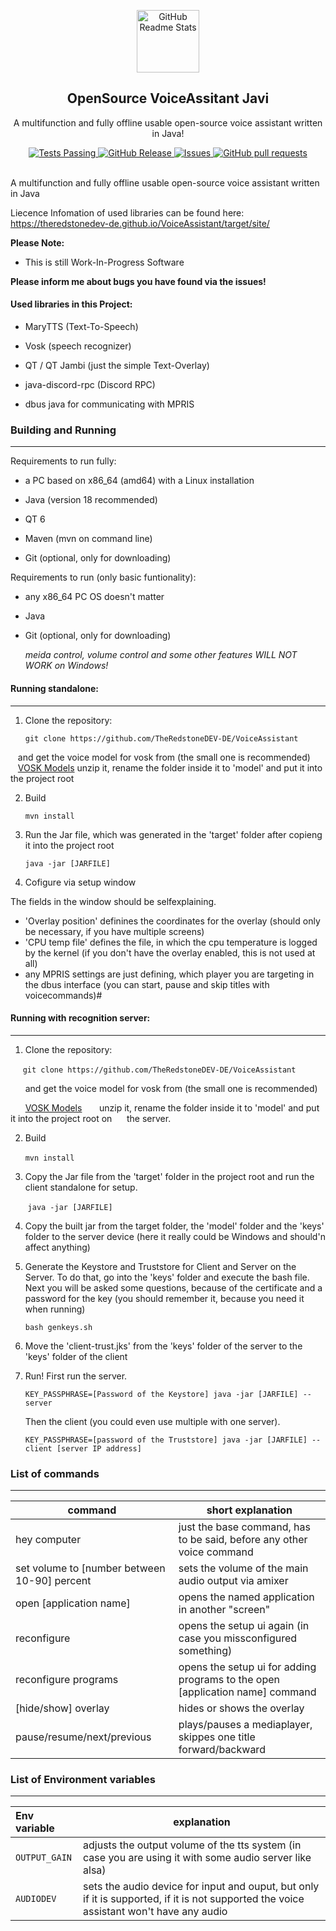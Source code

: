 

<p align="center">
 <img width="100px" src="https://github.com/TheRedstoneDEV-DE/VoiceAssistant/blob/main/javi-low-resolution-logo-color-on-transparent-background.png" align="center" alt="GitHub Readme Stats" />
 <h2 align="center">OpenSource VoiceAssitant Javi</h2>
 <p align="center">A multifunction and fully offline usable open-source voice assistant written in Java!</p>
</p>
  <p align="center">
    <a href="https://github.com/theredstonedev-de/voiceassistant/actions">
      <img alt="Tests Passing" src="https://github.com/anuraghazra/github-readme-stats/workflows/Test/badge.svg" />
    </a>
    <a href="https://github.com/TheRedstoneDEV-DE/VoiceAssistant/releases">
      <img alt="GitHub Release" src="https://img.shields.io/github/release/theredstonedev-de/voiceassistant" />
    </a>
    <a href="https://github.com/TheRedstoneDEV-DE/VoiceAssistant/issues">
      <img alt="Issues" src="https://img.shields.io/github/issues/theredstonedev-de/voiceassistant?color=0088ff" />
    </a>
    <a href="https://github.com/TheRedstoneDEV-DE/VoiceAssistant/pulls">
      <img alt="GitHub pull requests" src="https://img.shields.io/github/issues-pr/theredstonedev-de/voiceassistant?color=0088ff" />
    </a>
    <br />
    <br />
  </p>


A multifunction and fully offline usable open-source voice assistant written in Java

Liecence Infomation of used libraries can be found here: https://theredstonedev-de.github.io/VoiceAssistant/target/site/

**Please Note:**

- This is still Work-In-Progress Software

**Please inform me about bugs you have found via the issues!**

#### Used libraries in this Project:

- MaryTTS (Text-To-Speech)

- Vosk (speech recognizer)

- QT / QT Jambi (just the simple Text-Overlay)

- java-discord-rpc (Discord RPC)

- dbus java for communicating with MPRIS

### Building and Running

---

Requirements to run fully:

- a PC based on x86_64 (amd64) with a Linux installation

- Java (version 18 recommended)

- QT 6

- Maven (mvn on command line)

- Git (optional, only for downloading)

Requirements to run (only basic funtionality):

- any x86_64 PC OS doesn't matter

- Java

- Git (optional, only for downloading)
  
  *meida control, volume control and some other features WILL NOT WORK on Windows!*

#### Running standalone:

 ---

1. Clone the repository:

   `git clone https://github.com/TheRedstoneDEV-DE/VoiceAssistant` 

   and get the voice model for vosk from (the small one is recommended)
   [VOSK Models](https://alphacephei.com/vosk/models)
   unzip it, rename the folder inside it to 'model' and put it into the project root

2. Build

   `mvn install`

3. Run the Jar file, which was generated in the 'target' folder after copieng it into the project root

   `java -jar [JARFILE]`

4. Cofigure via setup window

The fields in the window should be selfexplaining.

- 'Overlay position' definines the coordinates for the overlay (should only be necessary, if you have multiple screens)
- 'CPU temp file' defines the file, in which the cpu temperature is logged by the kernel (if you don't have the overlay enabled, this is not used at all)
- any MPRIS settings are just defining, which player you are targeting in the dbus interface (you can start, pause and skip titles with voicecommands)#

#### Running with recognition server:

---

1. Clone the repository:

     `git clone https://github.com/TheRedstoneDEV-DE/VoiceAssistant`

      and get the voice model for vosk from (the small one is recommended)

      [VOSK Models](https://alphacephei.com/vosk/models)
      unzip it, rename the folder inside it to 'model' and put it into the project root on          the server.

2. Build

      `mvn install`

3. Copy the Jar file from the 'target' folder in the project root and run the client standalone for setup.

       `java -jar [JARFILE]`

4. Copy the built jar from the target folder, the 'model' folder and the 'keys' folder to the server device (here it really could be Windows and should'n affect anything)

5. Generate the Keystore and Truststore for Client and Server on the Server.
   To do that, go into the 'keys' folder and execute the bash file. Next you will be asked some questions, because of the certificate and a password for the key (you should remember it, because you need it when running)
   
   `bash genkeys.sh`

6. Move the 'client-trust.jks' from the 'keys' folder of the server to the 'keys' folder of the client

7. Run!
   First run the server.
   
   `KEY_PASSPHRASE=[Password of the Keystore] java -jar [JARFILE] --server`
   
   Then the client (you could even use multiple with one server).
   
   `KEY_PASSPHRASE=[password of the Truststore] java -jar [JARFILE] --client [server IP address]` 

### List of commands

---

| command                                      | short explanation                                                             |
| -------------------------------------------- | ----------------------------------------------------------------------------- |
| hey computer                                 | just the base command, has to be said, before any other voice command         |
| set volume to [number between 10-90] percent | sets the volume of the main audio output via amixer                           |
| open [application name]                      | opens the named application in another "screen"                               |
| reconfigure                                  | opens the setup ui again (in case you missconfigured something)               |
| reconfigure programs                         | opens the setup ui for adding programs to the open [application name] command |
| [hide/show] overlay                          | hides or shows the overlay                                                    |
| pause/resume/next/previous                   | plays/pauses a mediaplayer, skippes one title forward/backward                |

### List of Environment variables

---

| Env variable  | explanation                                                                                                                             |
|:------------- | --------------------------------------------------------------------------------------------------------------------------------------- |
| `OUTPUT_GAIN` | adjusts the output volume of the tts system (in case you are using it with some audio server like alsa)                                 |
| `AUDIODEV`    | sets the audio device for input and ouput, but only if it is supported, if it is not supported the voice assistant won't have any audio |
